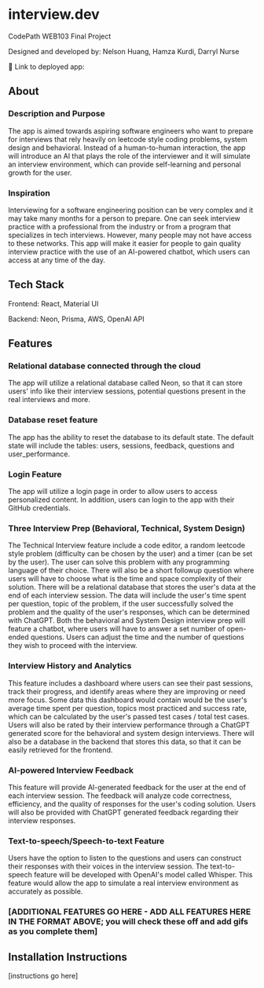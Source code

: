 # interview.dev

CodePath WEB103 Final Project

Designed and developed by: Nelson Huang, Hamza Kurdi, Darryl Nurse

🔗 Link to deployed app:

## About

### Description and Purpose

The app is aimed towards aspiring software engineers who want to prepare for interviews that rely heavily on leetcode style coding problems, system design and behavioral. Instead of a human-to-human interaction, the app will introduce an AI that plays the role of the interviewer and it will simulate an interview environment, which can provide self-learning and personal growth for the user.

### Inspiration

Interviewing for a software engineering position can be very complex and it may take many months for a person to prepare. One can seek interview practice with a professional from the industry or from a program that specializes in tech interviews. However, many people may not have access to these networks. This app will make it easier for people to gain quality interview practice with the use of an AI-powered chatbot, which users can access at any time of the day.

## Tech Stack

Frontend: React, Material UI

Backend: Neon, Prisma, AWS, OpenAI API

## Features

### Relational database connected through the cloud

The app will utilize a relational database called Neon, so that it can store users' info like their interview sessions, potential questions present in the real interviews and more.

### Database reset feature

The app has the ability to reset the database to its default state. The default state will include the tables: users, sessions, feedback, questions and user_performance. 

### Login Feature

The app will utilize a login page in order to allow users to access personalized content. In addition, users can login to the app with their GitHub credentials.

### Three Interview Prep (Behavioral, Technical, System Design)

The Technical Interview feature include a code editor, a random leetcode style problem (difficulty can be chosen by the user) and a timer (can be set by the user). The user can solve this problem with any programming language of their choice. There will also be a short followup question where users will have to choose what is the time and space complexity of their solution. There will be a relational database that stores the user's data at the end of each interview session. The data will include the user's time spent per question, topic of the problem, if the user successfully solved the problem and the quality of the user's responses, which can be determined with ChatGPT. Both the behavioral and System Design interview prep will feature a chatbot, where users will have to answer a set number of open-ended questions. Users can adjust the time and the number of questions they wish to proceed with the interview.

### Interview History and Analytics

This feature includes a dashboard where users can see their past sessions, track their progress, and identify areas where they are improving or need more focus. Some data this dashboard would contain would be the user's average time spent per question, topics most practiced and success rate, which can be calculated by the user's passed test cases / total test cases. Users will also be rated by their interview performance through a ChatGPT generated score for the behavioral and system design interviews. There will also be a database in the backend that stores this data, so that it can be easily retrieved for the frontend. 

### AI-powered Interview Feedback

This feature will provide AI-generated feedback for the user at the end of each interview session. The feedback will analyze code correctness, efficiency, and the quality of responses for the user's coding solution. Users will also be provided with ChatGPT generated feedback regarding their interview responses.

### Text-to-speech/Speech-to-text Feature

Users have the option to listen to the questions and users can construct their responses with their voices in the interview session. The text-to-speech feature will be developed with OpenAI's model called Whisper. This feature would allow the app to simulate a real interview environment as accurately as possible.

### [ADDITIONAL FEATURES GO HERE - ADD ALL FEATURES HERE IN THE FORMAT ABOVE; you will check these off and add gifs as you complete them]

## Installation Instructions

[instructions go here]
